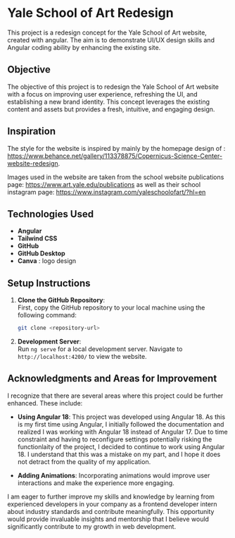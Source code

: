 # Yale School of Art Redesign

This project is a redesign concept for the Yale School of Art website, created with angular. The aim is to demonstrate UI/UX design skills and Angular coding ability by enhancing the existing site.

## Objective

The objective of this project is to redesign the Yale School of Art website with a focus on improving user experience, refreshing the UI, and establishing a new brand identity. This concept leverages the existing content and assets but provides a fresh, intuitive, and engaging design.

## Inspiration

The style for the website is inspired by mainly by the homepage design of : https://www.behance.net/gallery/113378875/Copernicus-Science-Center-website-redesign.

Images used in the website are taken from the school website publications page: https://www.art.yale.edu/publications as well as their school instagram page: https://www.instagram.com/yaleschoolofart/?hl=en

## Technologies Used

- **Angular**
- **Tailwind CSS**
- **GitHub**
- **GitHub Desktop**
- **Canva** : logo design

## Setup Instructions

1. **Clone the GitHub Repository**:  
   First, copy the GitHub repository to your local machine using the following command:

   ```bash
   git clone <repository-url>

   ```

2. **Development Server**:  
   Run `ng serve` for a local development server. Navigate to `http://localhost:4200/` to view the website.

## Acknowledgments and Areas for Improvement

I recognize that there are several areas where this project could be further enhanced. These include:

- **Using Angular 18**: This project was developed using Angular 18. As this is my first time using Angular, I initially followed the documentation and realized I was working with Angular 18 instead of Angular 17. Due to time constraint and having to reconfigure settings potentially risking the functionlaity of the project, I decided to continue to work using Angular 18. I understand that this was a mistake on my part, and I hope it does not detract from the quality of my application.

- **Adding Animations**: Incorporating animations would improve user interactions and make the experience more engaging.

I am eager to further improve my skills and knowledge by learning from experienced developers in your company as a frontend developer intern about industry standards and contribute meaningfully. This opportunity would provide invaluable insights and mentorship that I believe would significantly contribute to my growth in web development.

